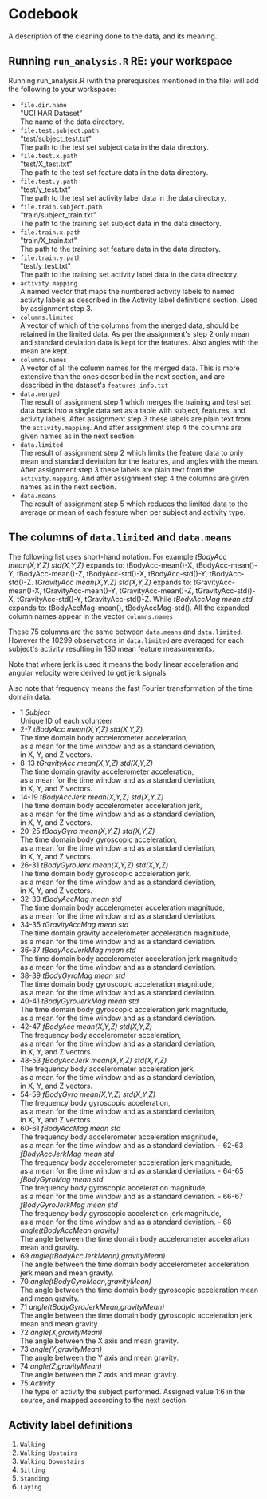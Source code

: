 # Codebook
A description of the cleaning done to the data, and its meaning.

## Running `run_analysis.R` RE: your workspace
Running run_analysis.R (with the prerequisites mentioned in the file) will add the following to your workspace:
- `file.dir.name`  
 "UCI HAR Dataset"  
 The name of the data directory.  
- `file.test.subject.path`  
 "test/subject_test.txt"  
 The path to the test set subject data in the data directory.  
- `file.test.x.path`  
 "test/X_test.txt"  
 The path to the test set feature data in the data directory.
- `file.test.y.path`  
 "test/y_test.txt"  
 The path to the test set activity label data in the data directory.
- `file.train.subject.path`  
 "train/subject_train.txt"  
 The path to the training set subject data in the data directory.
- `file.train.x.path`  
 "train/X_train.txt"  
 The path to the training set feature data in the data directory.
- `file.train.y.path`  
 "test/y_test.txt"  
 The path to the training set activity label data in the data directory.
- `activity.mapping`  
 A named vector that maps the numbered activity labels to named activity labels as described in the Activity label definitions section. Used by assignment step 3.
- `columns.limited`  
 A vector of which of the columns from the merged data, should be retained in the limited data. As per the assignment's step 2 only mean and standard deviation data is kept for the features. Also angles with the mean are kept.
- `columns.names`  
 A vector of all the column names for the merged data. This is more extensive than the ones described in the next section, and are described in the dataset's `features_info.txt`
- `data.merged`  
 The result of assignment step 1 which merges the training and test set data back into a single data set as a table with subject, features, and activity labels. After assignment step 3 these labels are plain text from the `activity.mapping`. And after assignment step 4 the columns are given names as in the next section.
- `data.limited`  
 The result of assignment step 2 which limits the feature data to only mean and standard deviation for the features, and angles with the mean. After assignment step 3 these labels are plain text from the `activity.mapping`. And after assignment step 4 the columns are given names as in the next section.
- `data.means`  
 The result of assignment step 5 which reduces the limited data to the average or mean of each feature when per subject and activity type.


## The columns of `data.limited` and `data.means`
The following list uses short-hand notation. For example *tBodyAcc mean(X,Y,Z) std(X,Y,Z)* expands to: tBodyAcc-mean()-X, tBodyAcc-mean()-Y, tBodyAcc-mean()-Z, tBodyAcc-std()-X, tBodyAcc-std()-Y, tBodyAcc-std()-Z. *tGravityAcc mean(X,Y,Z) std(X,Y,Z)* expands to: tGravityAcc-mean()-X, tGravityAcc-mean()-Y, tGravityAcc-mean()-Z, tGravityAcc-std()-X, tGravityAcc-std()-Y, tGravityAcc-std()-Z. While *tBodyAccMag mean std* expands to: tBodyAccMag-mean(), tBodyAccMag-std(). All the expanded column names appear in the vector `columns.names`

These 75 columns are the same between `data.means` and `data.limited`. However the 10299 observations in `data.limited` are averaged for each subject's activity resulting in 180 mean feature measurements.

Note that where jerk is used it means the body linear acceleration and angular velocity were derived to get jerk signals.

Also note that frequency means the fast Fourier transformation of the time domain data.

- 1 *Subject*  
 Unique ID of each volunteer
- 2-7 *tBodyAcc             mean(X,Y,Z) std(X,Y,Z)*  
 The time domain body accelerometer acceleration,  
 as a mean for the time window and as a standard deviation,  
 in X, Y, and Z vectors.
- 8-13  *tGravityAcc           mean(X,Y,Z) std(X,Y,Z)*  
 The time domain gravity accelerometer acceleration,  
 as a mean for the time window and as a standard deviation,  
 in X, Y, and Z vectors.
- 14-19 *tBodyAccJerk         mean(X,Y,Z) std(X,Y,Z)*  
The time domain body accelerometer acceleration jerk,  
as a mean for the time window and as a standard deviation,  
in X, Y, and Z vectors.
- 20-25 *tBodyGyro            mean(X,Y,Z) std(X,Y,Z)*  
The time domain body gyroscopic acceleration,  
as a mean for the time window and as a standard deviation,  
in X, Y, and Z vectors.
- 26-31 *tBodyGyroJerk        mean(X,Y,Z) std(X,Y,Z)*  
The time domain body gyroscopic acceleration jerk,  
as a mean for the time window and as a standard deviation,  
in X, Y, and Z vectors.
- 32-33 *tBodyAccMag          mean        std*  
The time domain body accelerometer acceleration magnitude,  
as a mean for the time window and as a standard deviation.
- 34-35 *tGravityAccMag       mean        std*  
The time domain gravity accelerometer acceleration magnitude,  
as a mean for the time window and as a standard deviation.
- 36-37 *tBodyAccJerkMag      mean        std*  
The time domain body accelerometer acceleration jerk magnitude,  
as a mean for the time window and as a standard deviation.
- 38-39 *tBodyGyroMag         mean        std*  
The time domain body gyroscopic acceleration magnitude,  
as a mean for the time window and as a standard deviation.
- 40-41 *tBodyGyroJerkMag     mean        std*  
The time domain body gyroscopic acceleration jerk magnitude,  
as a mean for the time window and as a standard deviation.
- 42-47 *fBodyAcc             mean(X,Y,Z) std(X,Y,Z)*  
The frequency body accelerometer acceleration,  
as a mean for the time window and as a standard deviation,  
in X, Y, and Z vectors.
- 48-53 *fBodyAccJerk         mean(X,Y,Z) std(X,Y,Z)*  
The frequency body accelerometer acceleration jerk,  
as a mean for the time window and as a standard deviation,  
in X, Y, and Z vectors.
- 54-59 *fBodyGyro            mean(X,Y,Z) std(X,Y,Z)*  
The frequency body gyroscopic acceleration,  
as a mean for the time window and as a standard deviation,  
in X, Y, and Z vectors.
- 60-61 *fBodyAccMag          mean        std*  
The frequency body accelerometer acceleration magnitude,  
as a mean for the time window and as a standard deviation.  - 62-63 *fBodyAccJerkMag  mean        std*  
The frequency body accelerometer acceleration jerk magnitude,  
as a mean for the time window and as a standard deviation.  - 64-65 *fBodyGyroMag     mean        std*  
The frequency body gyroscopic acceleration magnitude,  
as a mean for the time window and as a standard deviation.  - 66-67 *fBodyGyroJerkMag mean        std*  
The frequency body gyroscopic acceleration jerk magnitude,  
as a mean for the time window and as a standard deviation.  - 68 *angle(tBodyAccMean,gravity)*  
The angle between the time domain body accelerometer acceleration mean and gravity.
- 69 *angle(tBodyAccJerkMean),gravityMean)*  
The angle between the time domain body accelerometer acceleration jerk mean and mean gravity.
- 70 *angle(tBodyGyroMean,gravityMean)*  
The angle between the time domain body gyroscopic acceleration mean and mean gravity.
- 71 *angle(tBodyGyroJerkMean,gravityMean)*  
The angle between the time domain body gyroscopic acceleration jerk mean and mean gravity.
- 72 *angle(X,gravityMean)*  
The angle between the X axis and mean gravity.
- 73 *angle(Y,gravityMean)*  
The angle between the Y axis and mean gravity.
- 74 *angle(Z,gravityMean)*  
The angle between the Z axis and mean gravity.
- 75 *Activity*  
  The type of activity the subject performed. Assigned value 1:6 in the source, and mapped according to the next section.

## Activity label definitions
1. `Walking`
2. `Walking Upstairs`
3. `Walking Downstairs`
4. `Sitting`
5. `Standing`
6. `Laying`
